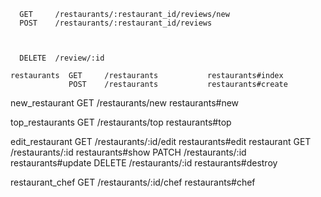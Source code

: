 
<!-- New feature -->
<!-- Users want to see the top restaurants -->
<!--  -->
      GET     /restaurants/:restaurant_id/reviews/new
      POST    /restaurants/:restaurant_id/reviews



      DELETE  /review/:id

<!-- Collection -->
    restaurants  GET     /restaurants           restaurants#index
                 POST    /restaurants           restaurants#create
 new_restaurant  GET     /restaurants/new       restaurants#new

top_restaurants  GET     /restaurants/top       restaurants#top

<!-- Member routes -->
edit_restaurant  GET     /restaurants/:id/edit  restaurants#edit
     restaurant  GET     /restaurants/:id       restaurants#show
                 PATCH   /restaurants/:id       restaurants#update
                 DELETE  /restaurants/:id       restaurants#destroy

 restaurant_chef GET     /restaurants/:id/chef  restaurants#chef
